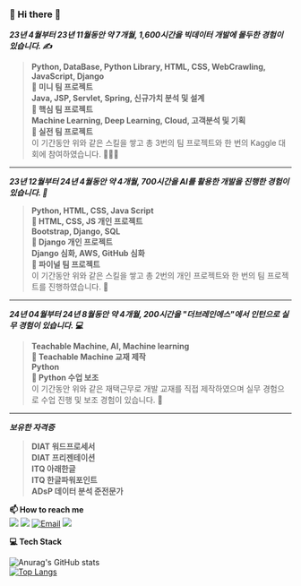 ### 👋 Hi there 👋
**_23년 4월부터 23년 11월동안 약 7개월, 1,600시간을 빅데이터 개발에 몰두한 경험이 있습니다. ✍_** <br>

>**Python, DataBase, Python Library, HTML, CSS, WebCrawling, JavaScript, Django** <br>
>**🔹 미니 팀 프로젝트** <br>
>**Java, JSP, Servlet, Spring, 신규가치 분석 및 설계** <br>
>**🔹 핵심 팀 프로젝트** <br>
>**Machine Learning, Deep Learning, Cloud, 고객분석 및 기획** <br>
>**🔹 실전 팀 프로젝트** <br>
>이 기간동안 위와 같은 스킬을 쌓고 총 3번의 팀 프로젝트와 한 번의 Kaggle 대회에 참여하였습니다. 👩🏻‍💻 <br>

<hr>

**_23년 12월부터 24년 4월동안 약 4개월, 700시간을 AI를 활용한 개발을 진행한 경험이 있습니다. 🧠_** <br>

>**Python, HTML, CSS, Java Script** <br>
>**🔹 HTML, CSS, JS 개인 프로젝트** <br>
>**Bootstrap, Django, SQL** <br>
>**🔹 Django 개인 프로젝트** <br>
>**Django 심화, AWS, GitHub 심화** <br>
>**🔹 파이널 팀 프로젝트** <br>
>이 기간동안 위와 같은 스킬을 쌓고 총 2번의 개인 프로젝트와 한 번의 팀 프로젝트를 진행하였습니다. 👥 <br>

<hr>

**_24년 04월부터 24년 8월동안 약 4개월, 200시간을 "더브레인에스"에서 인턴으로 실무 경험이 있습니다. 💻_** <br>

>**Teachable Machine, AI, Machine learning** <br>
>**🔹 Teachable Machine 교재 제작** <br>
>**Python** <br>
>**🔹 Python 수업 보조** <br>
>이 기간동안 위와 같은 재택근무로 개발 교재를 직접 제작하였으며 실무 경험으로 수업 진행 및 보조 경험이 있습니다. 📖 <br>

<hr>

**_보유한 자격증_** <br>

>**DIAT 워드프로세서** <br>
>**DIAT 프리젠테이션** <br>
>**ITQ 아래한글** <br>
>**ITQ 한글파워포인트** <br>
>**ADsP 데이터 분석 준전문가** <br>

<!--
**soohyun020812/soohyun020812** is a ✨ _special_ ✨ repository because its `README.md` (this file) appears on your GitHub profile.

Here are some ideas to get you started:

- 🔭 I’m currently working on ...
- 🌱 I’m currently learning ...
- 👯 I’m looking to collaborate on ...
- 🤔 I’m looking for help with ...
- 💬 Ask me about ...
- 📫 How to reach me: ...
- 😄 Pronouns: ...
- ⚡ Fun fact: ...
-->

**📫 How to reach me** <br>
<a href="https://gorgeous-produce-57c.notion.site/c95f6c2caada4755a9cc83b533be29e4?pvs=4" target="_blank"><img src="https://img.shields.io/badge/Notion-000000?style=for-the-badge&logo=Notion&logoColor=white"></a>
<a href="https://selfnotes.tistory.com/" target="_blank"><img src="https://img.shields.io/badge/Tistory-ff5a4a?style=for-the-badge&logo=Tistory&logoColor=white"></a>
<a href="mailto:mynilsh2002@naver.com" target="_blank"><img src="https://img.shields.io/badge/Email-03C75A?style=for-the-badge&logo=Naver&logoColor=white" alt="Email"></a>
<a href="https://www.acmicpc.net/user/zmxncbv02"><img src="https://img.shields.io/badge/ACM%20ICPC-51829e?style=flat-square&logo=ACM&logoColor=white"/></a>

**💻 Tech Stack** <br>

![Anurag's GitHub stats](https://github-readme-stats.vercel.app/api?username=soohyun020812&show_icons=true&theme=graywhite) <br>
[![Top Langs](https://github-readme-stats.vercel.app/api/top-langs/?username=soohyun020812)](https://github.com/anuraghazra/github-readme-stats)
